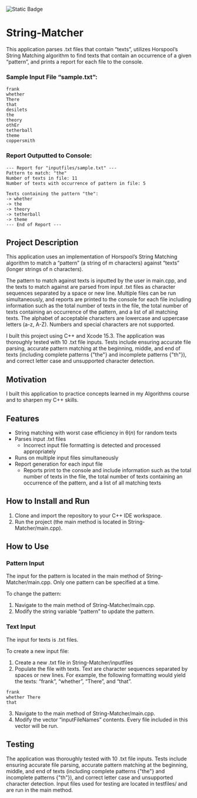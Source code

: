 ![Static Badge](https://img.shields.io/badge/License-MIT-blue)

# String-Matcher

This application parses .txt files that contain “texts”, utilizes Horspool’s String Matching algorithm to find texts that contain an occurrence of a given “pattern”, and prints a report for each file to the console.

### Sample Input File “sample.txt”:

```
frank
whether
There
that
desilets
the
theory
othEr
tetherball
theme
coppersmith
```

### Report Outputted to Console:

```
--- Report for "inputfiles/sample.txt" ---
Pattern to match: "the"
Number of texts in file: 11
Number of texts with occurrence of pattern in file: 5

Texts containing the pattern "the":
-> whether
-> the
-> theory
-> tetherball
-> theme
--- End of Report ---
```

## Project Description

This application uses an implementation of Horspool’s String Matching algorithm to match a “pattern” (a string of m characters) against “texts” (longer strings of n characters).

The pattern to match against texts is inputted by the user in main.cpp, and the texts to match against are parsed from input .txt files as character sequences separated by a space or new line. Multiple files can be run simultaneously, and reports are printed to the console for each file including information such as the total number of texts in the file, the total number of texts containing an occurrence of the pattern, and a list of all matching texts. The alphabet of acceptable characters are lowercase and uppercase letters (a-z, A-Z). Numbers and special characters are not supported.

I built this project using C++ and Xcode 15.3. The application was thoroughly tested with 10 .txt file inputs. Tests include ensuring accurate file parsing, accurate pattern matching at the beginning, middle, and end of texts (including complete patterns {"the"} and incomplete patterns {"th"}), and correct letter case and unsupported character detection.

## Motivation

I built this application to practice concepts learned in my Algorithms course and to sharpen my C++ skills.

## Features

-	String matching with worst case efficiency in θ(*n*) for random texts
-	Parses input .txt files
    - Incorrect input file formatting is detected and processed appropriately
-	Runs on multiple input files simultaneously
-	Report generation for each input file
    - Reports print to the console and include information such as the total number of texts in the file, the total number of texts containing an occurrence of the pattern, and a list of all matching texts

## How to Install and Run

1. Clone and import the repository to your C++ IDE workspace.
2. Run the project (the main method is located in String-Matcher/main.cpp).

## How to Use

### Pattern Input

The input for the pattern is located in the main method of String-Matcher/main.cpp. Only one pattern can be specified at a time.

To change the pattern:

1.	Navigate to the main method of String-Matcher/main.cpp.
2.	Modify the string variable “pattern” to update the pattern.

### Text Input

The input for texts is .txt files.

To create a new input file:

1.	Create a new .txt file in String-Matcher/inputfiles
2.	  Populate the file with texts. Text are character sequences separated by spaces or new lines. For example, the following formatting would yield the texts: “frank”, “whether”, “There”, and “that”.

```
frank
whether There
that
```

3.	Navigate to the main method of String-Matcher/main.cpp.
4.	Modify the vector “inputFileNames” contents. Every file included in this vector will be run.

## Testing

The application was thoroughly tested with 10 .txt file inputs. Tests include ensuring accurate file parsing, accurate pattern matching at the beginning, middle, and end of texts (including complete patterns {"the"} and incomplete patterns {"th"}), and correct letter case and unsupported character detection. Input files used for testing are located in testfiles/ and are run in the main method.
